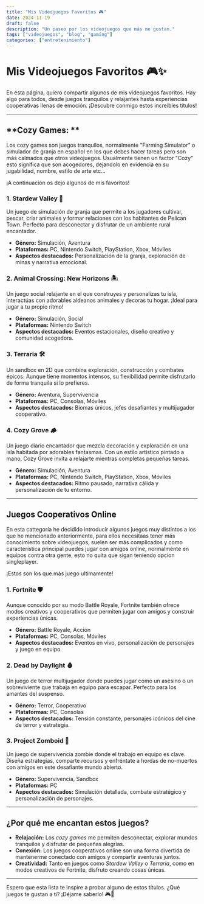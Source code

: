 ```yaml
---
title: "Mis Videojuegos Favoritos 🎮"
date: 2024-11-19
draft: false
description: "Un paseo por los videojuegos que más me gustan."
tags: ["videojuegos", "blog", "gaming"]
categories: ["entretenimiento"]
---
```


# Mis Videojuegos Favoritos 🎮✨

En esta página, quiero compartir algunos de mis videojuegos favoritos. Hay algo para todos, desde juegos tranquilos y relajantes hasta experiencias cooperativas llenas de emoción. ¡Descubre conmigo estos increíbles títulos!

---

## **Cozy Games: **
Los cozy games son juegos tranquilos, normalmente "Farming Simulator" o simulador de granja en español en los que debes hacer tareas
pero son más calmados que otros videojuegos. Usualmente tienen un factor "Cozy" esto significa que son acogedores, dejandolo en evidencia
en su jugabilidad, nombre, estilo de arte etc...

¡A continuación os dejo algunos de mis favoritos!

### **1. Stardew Valley** 🌾
Un juego de simulación de granja que permite a los jugadores cultivar, pescar, criar animales y formar relaciones con los habitantes de Pelican Town. 
Perfecto para desconectar y disfrutar de un ambiente rural encantador.

- **Género:** Simulación, Aventura
- **Plataformas:** PC, Nintendo Switch, PlayStation, Xbox, Móviles
- **Aspectos destacados:** Personalización de la granja, exploración de minas y narrativa emocional.

### **2. Animal Crossing: New Horizons** 🏝️
Un juego social relajante en el que construyes y personalizas tu isla, interactúas con adorables aldeanos animales y decoras tu hogar. ¡Ideal para jugar a tu propio ritmo!

- **Género:** Simulación, Social
- **Plataformas:** Nintendo Switch
- **Aspectos destacados:** Eventos estacionales, diseño creativo y comunidad acogedora.

### **3. Terraria** 🛠️
Un sandbox en 2D que combina exploración, construcción y combates épicos. Aunque tiene momentos intensos, su flexibilidad permite disfrutarlo de forma tranquila si lo prefieres.

- **Género:** Aventura, Supervivencia
- **Plataformas:** PC, Consolas, Móviles
- **Aspectos destacados:** Biomas únicos, jefes desafiantes y multijugador cooperativo.

### **4. Cozy Grove** 🪵
Un juego diario encantador que mezcla decoración y exploración en una isla habitada por adorables fantasmas. Con un estilo artístico pintado a mano, Cozy Grove invita a relajarte mientras completas pequeñas tareas.

- **Género:** Simulación, Aventura
- **Plataformas:** PC, Nintendo Switch, PlayStation, Xbox, Móviles
- **Aspectos destacados:** Ritmo pausado, narrativa cálida y personalización de tu entorno.

---

## **Juegos Cooperativos Online**

En esta cattegoría he decidido introducir algunos juegos muy distintos a los que he mencionado anteriormente, para ellos necesitaas tener
más conocimiento sobre videojuegos, suelen ser más complicados y como característica principal puedes jugar con amigos online, normalmente
en equipos contra otra gente, esto no quita que sigan teniendo opcion singleplayer.

¡Estos son los que más juego ultimamente!

### **1. Fortnite** 🛡️
Aunque conocido por su modo Battle Royale, Fortnite también ofrece modos creativos y cooperativos que permiten jugar con amigos y construir experiencias únicas.

- **Género:** Battle Royale, Acción
- **Plataformas:** PC, Consolas, Móviles
- **Aspectos destacados:** Eventos en vivo, personalización de personajes y juego en equipo.

### **2. Dead by Daylight** 🩸
Un juego de terror multijugador donde puedes jugar como un asesino o un sobreviviente que trabaja en equipo para escapar. Perfecto para los amantes del suspenso.

- **Género:** Terror, Cooperativo
- **Plataformas:** PC, Consolas
- **Aspectos destacados:** Tensión constante, personajes icónicos del cine de terror y estrategia.

### **3. Project Zomboid** 🧟
Un juego de supervivencia zombie donde el trabajo en equipo es clave. Diseña estrategias, comparte recursos y enfréntate a hordas de no-muertos con amigos en este desafiante mundo abierto.

- **Género:** Supervivencia, Sandbox
- **Plataformas:** PC
- **Aspectos destacados:** Simulación detallada, combate estratégico y personalización de personajes.

---

## **¿Por qué me encantan estos juegos?**

- **Relajación:** Los *cozy games* me permiten desconectar, explorar mundos tranquilos y disfrutar de pequeñas alegrías.
- **Conexión:** Los juegos cooperativos online son una forma divertida de mantenerme conectado con amigos y compartir aventuras juntos.
- **Creatividad:** Tanto en juegos como *Stardew Valley* o *Terraria*, como en modos creativos de Fortnite, disfruto creando cosas únicas.

---

Espero que esta lista te inspire a probar alguno de estos títulos. ¿Qué juegos te gustan a ti? ¡Déjame saberlo! 🎮🌟
